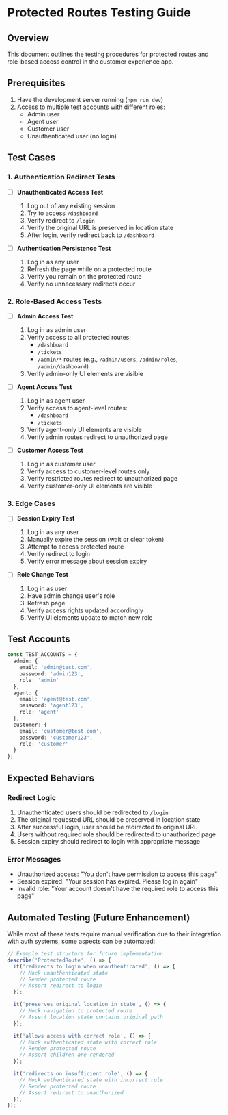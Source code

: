 # Protected Routes Testing Guide

## Overview
This document outlines the testing procedures for protected routes and role-based access control in the customer experience app.

## Prerequisites
1. Have the development server running (`npm run dev`)
2. Access to multiple test accounts with different roles:
   - Admin user
   - Agent user
   - Customer user
   - Unauthenticated user (no login)

## Test Cases

### 1. Authentication Redirect Tests
- [ ] **Unauthenticated Access Test**
  1. Log out of any existing session
  2. Try to access `/dashboard`
  3. Verify redirect to `/login`
  4. Verify the original URL is preserved in location state
  5. After login, verify redirect back to `/dashboard`

- [ ] **Authentication Persistence Test**
  1. Log in as any user
  2. Refresh the page while on a protected route
  3. Verify you remain on the protected route
  4. Verify no unnecessary redirects occur

### 2. Role-Based Access Tests
- [ ] **Admin Access Test**
  1. Log in as admin user
  2. Verify access to all protected routes:
     - `/dashboard`
     - `/tickets`
     - `/admin/*` routes (e.g., `/admin/users`, `/admin/roles`, `/admin/dashboard`)
  3. Verify admin-only UI elements are visible

- [ ] **Agent Access Test**
  1. Log in as agent user
  2. Verify access to agent-level routes:
     - `/dashboard`
     - `/tickets`
  3. Verify agent-only UI elements are visible
  4. Verify admin routes redirect to unauthorized page

- [ ] **Customer Access Test**
  1. Log in as customer user
  2. Verify access to customer-level routes only
  3. Verify restricted routes redirect to unauthorized page
  4. Verify customer-only UI elements are visible

### 3. Edge Cases
- [ ] **Session Expiry Test**
  1. Log in as any user
  2. Manually expire the session (wait or clear token)
  3. Attempt to access protected route
  4. Verify redirect to login
  5. Verify error message about session expiry

- [ ] **Role Change Test**
  1. Log in as user
  2. Have admin change user's role
  3. Refresh page
  4. Verify access rights updated accordingly
  5. Verify UI elements update to match new role

## Test Accounts
```typescript
const TEST_ACCOUNTS = {
  admin: {
    email: 'admin@test.com',
    password: 'admin123',
    role: 'admin'
  },
  agent: {
    email: 'agent@test.com',
    password: 'agent123',
    role: 'agent'
  },
  customer: {
    email: 'customer@test.com',
    password: 'customer123',
    role: 'customer'
  }
};
```

## Expected Behaviors

### Redirect Logic
1. Unauthenticated users should be redirected to `/login`
2. The original requested URL should be preserved in location state
3. After successful login, user should be redirected to original URL
4. Users without required role should be redirected to unauthorized page
5. Session expiry should redirect to login with appropriate message

### Error Messages
- Unauthorized access: "You don't have permission to access this page"
- Session expired: "Your session has expired. Please log in again"
- Invalid role: "Your account doesn't have the required role to access this page"

## Automated Testing (Future Enhancement)
While most of these tests require manual verification due to their integration with auth systems, some aspects can be automated:

```typescript
// Example test structure for future implementation
describe('ProtectedRoute', () => {
  it('redirects to login when unauthenticated', () => {
    // Mock unauthenticated state
    // Render protected route
    // Assert redirect to login
  });

  it('preserves original location in state', () => {
    // Mock navigation to protected route
    // Assert location state contains original path
  });

  it('allows access with correct role', () => {
    // Mock authenticated state with correct role
    // Render protected route
    // Assert children are rendered
  });

  it('redirects on insufficient role', () => {
    // Mock authenticated state with incorrect role
    // Render protected route
    // Assert redirect to unauthorized
  });
});
``` 